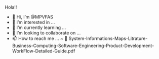 Hola!!
- 👋 Hi, I’m @MPVFAS
- 👀 I’m interested in ...
- 🌱 I’m currently learning ...
- 💞️ I’m looking to collaborate on ...
- 📫 How to reach me ...
~ 👀 System-Informations-Maps-Litrature-Business-Computing-Software-Engineering-Product-Development-WorkFlow-Detailed-Guide.pdf
